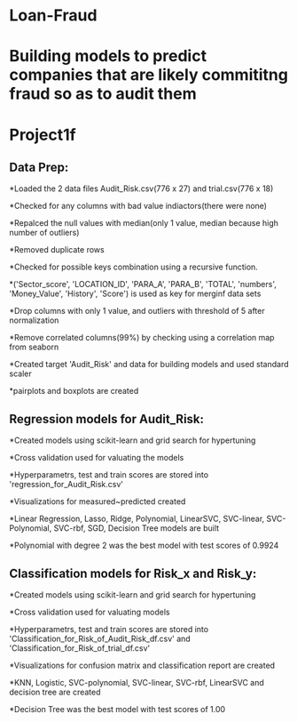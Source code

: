 # Loan-Fraud
# Building models to predict companies that are likely commititng fraud so as to audit them 

# Project1f

## Data Prep:

*Loaded the 2 data files Audit_Risk.csv(776 x 27) and trial.csv(776 x 18)

*Checked for any columns with bad value indiactors(there were none)

*Repalced the null values with median(only 1 value, median because high number of outliers)

*Removed duplicate rows

*Checked for possible keys combination using a recursive function.

*('Sector_score', 'LOCATION_ID', 'PARA_A', 'PARA_B', 'TOTAL', 'numbers', 'Money_Value', 'History', 'Score') is used as key for merginf data sets

*Drop columns with only 1 value, and outliers with threshold of 5 after normalization

*Remove correlated columns(99%) by checking using a correlation map from seaborn

*Created target 'Audit_Risk' and data for building models and used standard scaler

*pairplots and boxplots are created

## Regression models for Audit_Risk:

*Created models using scikit-learn and grid search for hypertuning

*Cross validation used for valuating the models

*Hyperparametrs, test and train scores are stored into 'regression_for_Audit_Risk.csv'

*Visualizations for measured~predicted created

*Linear Regression, Lasso, Ridge, Polynomial, LinearSVC, SVC-linear, SVC-Polynomial, SVC-rbf, SGD, Decision Tree models are built

*Polynomial with degree 2 was the best model with test scores of 0.9924

## Classification models for Risk_x and Risk_y:

*Created models using scikit-learn and grid search for hypertuning

*Cross validation used for valuating models

*Hyperparametrs, test and train scores are stored into 'Classification_for_Risk_of_Audit_Risk_df.csv' and 'Classification_for_Risk_of_trial_df.csv'

*Visualizations for confusion matrix and classification report are created

*KNN, Logistic, SVC-polynomial, SVC-linear, SVC-rbf, LinearSVC and decision tree are created

*Decision Tree was the best model with test scores of 1.00
